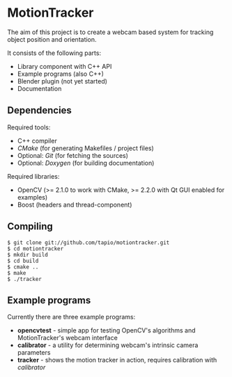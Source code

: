 MotionTracker
=============

The aim of this project is to create a webcam based system for tracking object position and orientation.

It consists of the following parts:

* Library component with C++ API
* Example programs (also C++)
* Blender plugin (not yet started)
* Documentation

Dependencies
------------

Required tools:

* C++ compiler
* _CMake_ (for generating Makefiles / project files)
* Optional: _Git_ (for fetching the sources)
* Optional: _Doxygen_ (for building documentation)

Required libraries:

* OpenCV (>= 2.1.0 to work with CMake, >= 2.2.0 with Qt GUI enabled for examples)
* Boost (headers and thread-component)

Compiling
---------
    $ git clone git://github.com/tapio/motiontracker.git
    $ cd motiontracker
    $ mkdir build
    $ cd build
    $ cmake ..
    $ make
    $ ./tracker

Example programs
----------------
Currently there are three example programs:

* __opencvtest__ - simple app for testing OpenCV's algorithms and MotionTracker's webcam interface
* __calibrator__ - a utility for determining webcam's intrinsic camera parameters
* __tracker__ - shows the motion tracker in action, requires calibration with _calibrator_
